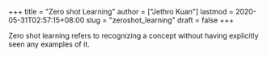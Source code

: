 +++
title = "Zero shot Learning"
author = ["Jethro Kuan"]
lastmod = 2020-05-31T02:57:15+08:00
slug = "zeroshot_learning"
draft = false
+++

Zero shot learning refers to recognizing a concept without having explicitly
seen any examples of it.
